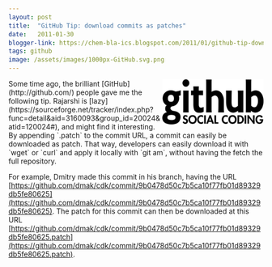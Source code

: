 ```yaml
---
layout: post
title:  "GitHub Tip: download commits as patches"
date:   2011-01-30
blogger-link: https://chem-bla-ics.blogspot.com/2011/01/github-tip-download-commits-as-patches.html
tags: github
image: /assets/images/1000px-GitHub.svg.png
---
```


<img style="float: right;" src="/assets/images/1000px-GitHub.svg.png" width="200" />
Some time ago, the brilliant [GitHub](http://github.com/) people gave me the following tip. Rajarshi is
[lazy](https://sourceforge.net/tracker/index.php?func=detail&aid=3160093&group_id=20024&atid=120024#), and might
find it interesting. By appending `.patch` to the commit URL, a commit can easily be downloaded as patch. That way,
developers can easily download it with `wget` or `curl` and apply it locally with `git am`,
without having the fetch the full repository.

For example, Dmitry made this commit in his branch, having the URL
[https://github.com/dmak/cdk/commit/9b0478d50c7b5ca10f77fb01d89329db5fe80625](https://github.com/dmak/cdk/commit/9b0478d50c7b5ca10f77fb01d89329db5fe80625).
The patch for this commit can then be downloaded at this URL
[https://github.com/dmak/cdk/commit/9b0478d50c7b5ca10f77fb01d89329db5fe80625.patch](https://github.com/dmak/cdk/commit/9b0478d50c7b5ca10f77fb01d89329db5fe80625.patch).
